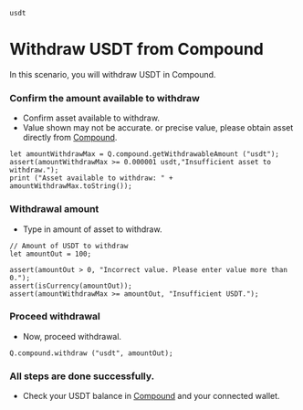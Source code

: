 ```meta-Currency
usdt
```

# Withdraw USDT from Compound

In this scenario, you will withdraw USDT in Compound.

### Confirm the amount available to withdraw

- Confirm asset available to withdraw.
- Value shown may not be accurate. or precise value, please obtain asset directly from [Compound](https://app.compound.finance/).

```output-Dynamic
let amountWithdrawMax = Q.compound.getWithdrawableAmount ("usdt");
assert(amountWithdrawMax >= 0.000001 usdt,"Insufficient asset to withdraw.");
print ("Asset available to withdraw: " + amountWithdrawMax.toString());
```

### Withdrawal amount

- Type in amount of asset to withdraw.

```input USDT
// Amount of USDT to withdraw
let amountOut = 100;
```

```input-Verify
assert(amountOut > 0, "Incorrect value. Please enter value more than 0.");
assert(isCurrency(amountOut));
assert(amountWithdrawMax >= amountOut, "Insufficient USDT.");
```

### Proceed withdrawal

- Now, proceed withdrawal.

```taster
Q.compound.withdraw ("usdt", amountOut);
```

### All steps are done successfully.

- Check your USDT balance in [Compound](https://app.compound.finance/) and your connected wallet.
